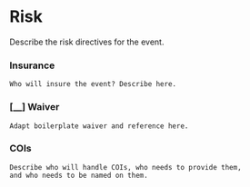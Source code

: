 # Risk

Describe the risk directives for the event.

### Insurance

    Who will insure the event? Describe here.
    
### [__] Waiver

    Adapt boilerplate waiver and reference here.

### COIs

    Describe who will handle COIs, who needs to provide them,
    and who needs to be named on them.
    
